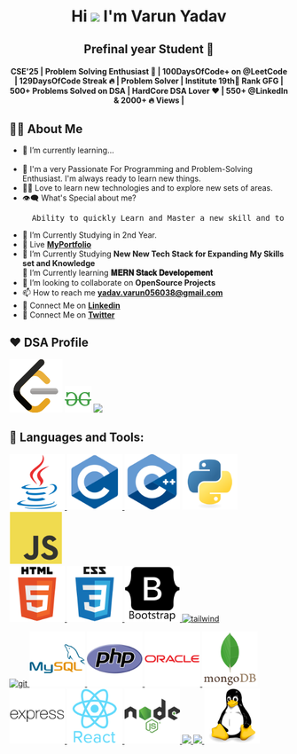 <!--<img src="add banner">-->  
<h1 align="center">Hi <img src="https://raw.githubusercontent.com/MartinHeinz/MartinHeinz/master/wave.gif" width="30px"> I'm <b>Varun Yadav</b></h1>
<h2 align="center"><b>Prefinal year Student 🚀</b></h2>
<h4 align="center"><b>CSE'25 | Problem Solving Enthusiast 🧠 | 100DaysOfCode+ on @LeetCode | 129DaysOfCode Streak 🔥 | Problem Solver | Institute 19th🥇 Rank GFG | 500+ Problems Solved on DSA | HardCore DSA Lover ❤️ | 550+ @LinkedIn & 2000+ 🔥 Views | </b>
</b></h4>   

## 🙋‍♂️ About Me

- 🌱 I’m currently learning...<br/><br/>
- 🥋 I'm a very Passionate For Programming and Problem-Solving Enthusiast. I'm always ready to learn new things.<br/>
- 👨‍💻 Love to learn new technologies and to explore new sets of areas.<br>
- 👁‍🗨 What's Special about me?<br/>
  <pre>  Ability to quickly Learn and Master a new skill and to implement it to solve a realtime problem.</pre>
- 🔭 I’m Currently Studying in 2nd Year.<br/>
- 📔 Live [**MyPortfolio**](https://varunyadavgithub.github.io/Portfolio/)
- 📘 I’m Currently Studying **New New Tech Stack for Expanding My Skills set and Knowledge**<br>
  📘 I’m Currently learning **𝐌𝐄𝐑𝐍 𝐒𝐭𝐚𝐜𝐤 𝐃𝐞𝐯𝐞𝐥𝐨𝐩𝐞𝐦𝐞𝐧𝐭** 
- 👯 I’m looking to collaborate on **OpenSource Projects**
- 📫 How to reach me **yadav.varun056038@gmail.com**
- 🔗 Connect Me on [**Linkedin**](https://www.linkedin.com/in/varun-yadav-77152b251)
- 🔗 Connect Me on [**Twitter**](https://x.com/AlphaVarun1)

## ❤️ DSA Profile

<p align="left"> 
<img src="lc.png">
<img src="gfg.png">
<img src="cn.png">
</p> 

## 🚀 Languages and Tools:

<p align="left"> 
    <a href="#"> <img src="https://raw.githubusercontent.com/devicons/devicon/master/icons/java/java-original.svg" alt="java" width="100" height="100"/> </a> 
    <a href="#"> <img src="https://raw.githubusercontent.com/devicons/devicon/master/icons/c/c-original.svg" alt="c" width="100" height="100"/> </a>
    <a href="#"> <img src="https://raw.githubusercontent.com/devicons/devicon/master/icons/cplusplus/cplusplus-original.svg" alt="cplusplus" width="100" height="100"/></a>
    <a href="#"> <img src="https://raw.githubusercontent.com/devicons/devicon/master/icons/python/python-original.svg" alt="python" width="100" height="100"/> </a> 
    <a href="#"> <img src="https://raw.githubusercontent.com/devicons/devicon/master/icons/javascript/javascript-original.svg" alt="javascript" width="96" height="96"/> </a> 
    <br>
    <a href="#"> <img src="https://raw.githubusercontent.com/devicons/devicon/master/icons/html5/html5-original-wordmark.svg" alt="html5" width="100" height="100"/> </a>
    <a href="#"> <img src="https://raw.githubusercontent.com/devicons/devicon/master/icons/css3/css3-original-wordmark.svg" alt="css3" width="100" height="100"/> </a>
    <a href="#"> <img src="https://raw.githubusercontent.com/devicons/devicon/master/icons/bootstrap/bootstrap-plain-wordmark.svg" alt="bootstrap" width="100" height="100"/> </a>
    <a href="#"> <img src="https://www.vectorlogo.zone/logos/tailwindcss/tailwindcss-icon.svg" alt="tailwind" width="100" height="100"/> </a> </p>
    <a href="#"> <img src="https://www.vectorlogo.zone/logos/git-scm/git-scm-icon.svg" alt="git" width="100" height="100"/> </a> 
    <a href="#"> <img src="https://raw.githubusercontent.com/devicons/devicon/master/icons/mysql/mysql-original-wordmark.svg" alt="mysql" width="100" height="100"/> </a>
    <a href="#"> <img src="https://raw.githubusercontent.com/devicons/devicon/master/icons/php/php-original.svg" alt="php" width="100" height="100"/> </a> 
    <a href="#"> <img src="https://raw.githubusercontent.com/devicons/devicon/master/icons/oracle/oracle-original.svg" alt="oracle" width="100" height="100"/> </a> 
    <a href="#"> <img src="https://raw.githubusercontent.com/devicons/devicon/master/icons/mongodb/mongodb-original-wordmark.svg" alt="mongodb" width="100" height="100"/> </a> 
    <a href="#"> <img src="https://raw.githubusercontent.com/devicons/devicon/master/icons/express/express-original-wordmark.svg" alt="express" width="100" height="100"/> </a>
    <a href="#"> <img src="https://raw.githubusercontent.com/devicons/devicon/master/icons/react/react-original-wordmark.svg" alt="react" width="100" height="100"/> </a> 
    <a href="#"> <img src="https://raw.githubusercontent.com/devicons/devicon/master/icons/nodejs/nodejs-original-wordmark.svg" alt="nodejs" width="100" height="100"/> </a>
    <a href="#"> <img src="https://img.icons8.com/color/96/000000/visual-studio-code-2019"/> </a>
    <a href="#"> <img src="https://img.icons8.com/color/96/windows-10.png"/> </a>
    <a href="#"> <img src="https://raw.githubusercontent.com/devicons/devicon/master/icons/linux/linux-original.svg" alt="linux" width="100" height="100"/> </a>
</p>











 

<!---
Varunyadavgithub/Varunyadavgithub is a ✨ special ✨ repository because its `README.md` (this file) appears on your GitHub profile.
You can click the Preview link to take a look at your changes.
--->
